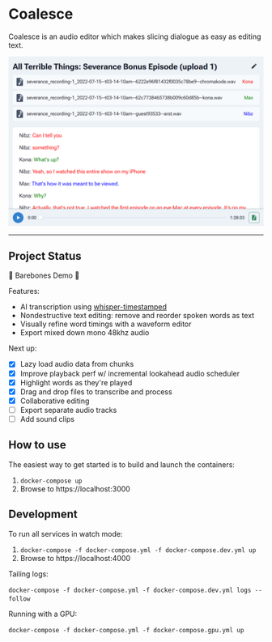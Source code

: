 # Coalesce

Coalesce is an audio editor which makes slicing dialogue as easy as editing text.

![Screenshot](./screenshot.png)

---

## Project Status

🚧 Barebones Demo 🚧

Features:

- AI transcription using [whisper-timestamped](https://github.com/linto-ai/whisper-timestamped)
- Nondestructive text editing: remove and reorder spoken words as text
- Visually refine word timings with a waveform editor
- Export mixed down mono 48khz audio

Next up:

- [x] Lazy load audio data from chunks
- [x] Improve playback perf w/ incremental lookahead audio scheduler
- [x] Highlight words as they're played
- [x] Drag and drop files to transcribe and process
- [x] Collaborative editing
- [ ] Export separate audio tracks
- [ ] Add sound clips

## How to use

The easiest way to get started is to build and launch the containers:

1. `docker-compose up`
2. Browse to https://localhost:3000

## Development

To run all services in watch mode:

1. `docker-compose -f docker-compose.yml -f docker-compose.dev.yml up`
2. Browse to https://localhost:4000

Tailing logs:

`docker-compose -f docker-compose.yml -f docker-compose.dev.yml logs --follow`

Running with a GPU:

`docker-compose -f docker-compose.yml -f docker-compose.gpu.yml up`